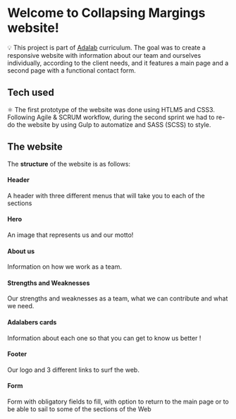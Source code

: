 # Welcome to Collapsing Margings website! # 

:bulb: This project is part of [Adalab](https://adalab.es) curriculum. The goal was to create a responsive website with information about our team and ourselves individually, according to the client needs, and it features a main page and a second page with a functional contact form.

## Tech used

:atom_symbol: The first prototype of the website was done using HTLM5 and CSS3. Following Agile & SCRUM workflow, during the second sprint we had to re-do the website by using Gulp to automatize and SASS (SCSS) to style.

## The website

The **structure** of the website is as follows:

#### Header

A header with three different menus that will take you to each of the sections

#### Hero

An image that represents us and our motto!

#### About us

Information on how we work as a team.

#### Strengths and Weaknesses 

Our strengths and weaknesses as a team, what we can contribute and what we need.

#### Adalabers cards

Information about each one so that you can get to know us better !

#### Footer
	
Our logo and 3 different links to surf the web.

#### Form
Form with obligatory fields to fill, with option to return to the main page or to be able to sail to some of the sections of the Web
